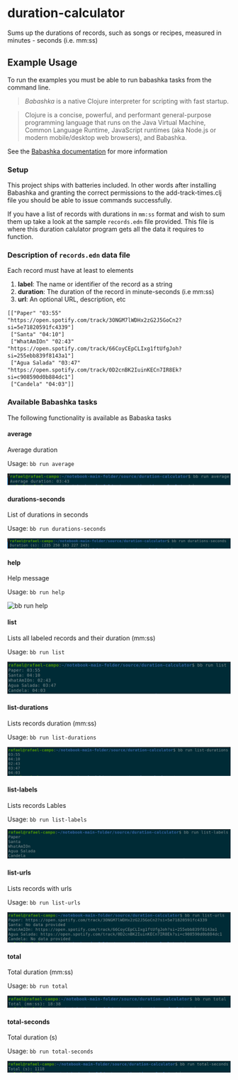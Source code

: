 # duration-calculator

Sums up the durations of records, such as songs or recipes, measured in minutes - seconds (i.e. mm:ss)


## Example Usage

To run the examples you must be able to run babashka tasks from the command line.

> *Babashka* is a native Clojure interpreter for scripting with fast startup.

> Clojure is a concise, powerful, and performant general-purpose  programming language that runs on the Java Virtual Machine, Common Language Runtime, JavaScript runtimes (aka Node.js or modern mobile/desktop web browsers), and Babashka.

See the [Babashka documentation](https://github.com/babashka/babashka#installation) for more information


### Setup

This project ships with batteries included. In other words after installing Babashka and granting the correct permissions to the add-track-times.clj file you should be able to issue commands successfully.

If you have a list of records with durations in `mm:ss` format and wish to sum them up take a look at the sample `records.edn` file provided. This file is where this duration calulator program gets all the data it requires to function.

### Description of `records.edn` data file

Each record must have at least to elements

1. **label**: The name or identifier of the record as a string
2. **duration**: The duration of the record in minute-seconds (i.e mm:ss)
3. **url**: An optional URL, description, etc

```
[["Paper" "03:55" "https://open.spotify.com/track/3ONGM7lWDHx2zG2J5GoCn2?si=5e71820591fc4339"]
 ["Santa" "04:10"]
 ["WhatAmIOn" "02:43" "https://open.spotify.com/track/66CoyCEpCLIxg1ftUfgJoh?si=255ebb839f8143a1"]
 ["Agua Salada" "03:47" "https://open.spotify.com/track/0D2cnBK2IuinKECn7IR8Ek?si=c908590d0b884dc1"]
 ["Candela" "04:03"]]
```

### Available Babashka tasks

The following functionality is available as Babaska tasks

#### average

  Average duration

  Usage: `bb run average`

  ![`bb run average`](bb-run-average.png) 

#### durations-seconds
  
  List of durations in seconds

  Usage: `bb run durations-seconds`

  ![`bb run durations-seconds`](bb-run-durations-seconds.png) 

#### help

  Help message

  Usage: `bb run help`

  ![`bb run help`](bb-run-help.png)

#### list

  Lists all labeled records and their duration (mm:ss)

  Usage: `bb run list`

  ![`bb run list`](bb-run-list.png) 

#### list-durations

  Lists records duration (mm:ss)

  Usage: `bb run list-durations`

  ![`bb run list-durations`](bb-run-list-durations.png) 

#### list-labels

  Lists records Lables

  Usage: `bb run list-labels`

  ![`bb run list-labels`](bb-run-list-labels.png) 

#### list-urls

  Lists records with urls

  Usage: `bb run list-urls`

  ![`bb run list-urls`](bb-run-list-urls.png) 

#### total

  Total duration (mm:ss)

  Usage: `bb run total`

  ![`bb run total`](bb-run-total.png) 

#### total-seconds

  Total duration (s)

  Usage: `bb run total-seconds`
  
  ![`bb run total-seconds`](bb-run-total-seconds.png)



